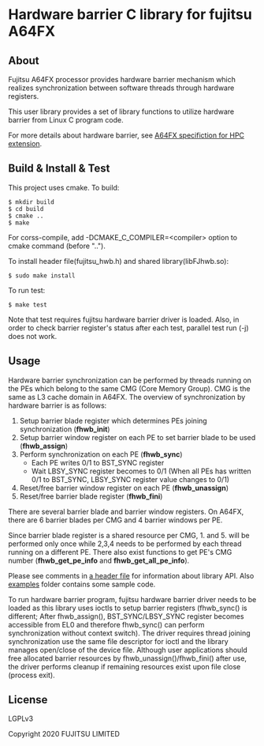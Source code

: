 Hardware barrier C library for fujitsu A64FX
============================================

About
-----
Fujitsu A64FX processor provides hardware barrier mechanism which realizes
synchronization between software threads through hardware registers.

This user library provides a set of library functions to utilize hardware barrier
from Linux C program code.

For more details about hardware barrier, see [A64FX specifiction for HPC extension](https://github.com/fujitsu/A64FX).

Build & Install & Test
----------------------

This project uses cmake. To build:

    $ mkdir build
    $ cd build
    $ cmake ..
    $ make

For corss-compile, add -DCMAKE_C_COMPILER=\<compiler\> option to cmake command (before "..").

To install header file(fujitsu_hwb.h) and shared library(libFJhwb.so):

    $ sudo make install

To run test:

    $ make test

Note that test requires fujitsu hardware barrier driver is loaded.
Also, in order to check barrier register's status after each test,
parallel test run (-j) does not work.

Usage
-----
Hardware barrier synchronization can be performed by threads running on the PEs
which belong to the same CMG (Core Memory Group). CMG is the same as L3 cache domain in A64FX.
The overview of synchronization by hardware barrier is as follows:

 1. Setup barrier blade register which determines PEs joining synchronization (**fhwb_init**)
 2. Setup barrier window register on each PE to set barrier blade to be used (**fhwb_assign**)
 3. Perform synchronization on each PE (**fhwb_sync**)
     * Each PE writes 0/1 to BST_SYNC register
     * Wait LBSY_SYNC register becomes to 0/1 (When all PEs has written 0/1 to BST_SYNC, LBSY_SYNC register value changes to 0/1)
 4. Reset/free barrier window register on each PE (**fhwb_unassign**)
 5. Reset/free barrier blade register (**fhwb_fini**)

There are several barrier blade and barrier window registers.
On A64FX, there are 6 barrier blades per CMG and 4 barrier windows per PE.

Since barrier blade register is a shared resource per CMG, 1. and 5. will be performed only
once while 2,3,4 needs to be performed by each thread running on a different PE.
There also exist functions to get PE's CMG number (**fhwb_get_pe_info** and **fhwb_get_all_pe_info**).

Please see comments in [a header file](include/fujitsu_hwb.h) for information about library API.
Also [examples](examples) folder contains some sample code.

To run hardware barrier program, fujitsu hardware barrier driver needs to be loaded as
this library uses ioctls to setup barrier registers (fhwb_sync() is different; After fhwb_assign(),
BST_SYNC/LBSY_SYNC register becomes accessible from EL0 and therefore fhwb_sync() can perform
synchronization without context switch).
The driver requires thread joining synchronization use the same file descriptor for ioctl and
the library manages open/close of the device file.
Although user applications should free allocated barrier resources by fhwb_unassign()/fhwb_fini() after use,
the driver performs cleanup if remaining resources exist upon file close (process exit).

License
-------
LGPLv3

Copyright 2020 FUJITSU LIMITED

